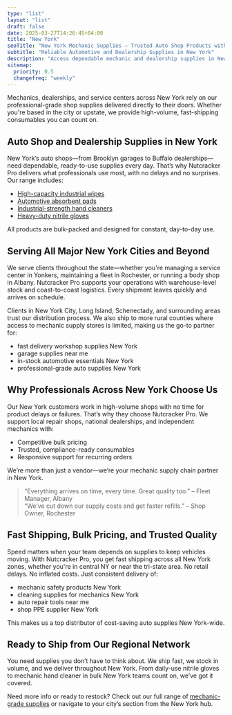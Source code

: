 ```yaml
---
type: "list"
layout: "list"
draft: false
date: 2025-03-27T14:26:45+04:00
title: "New York"
seoTitle: "New York Mechanic Supplies – Trusted Auto Shop Products with Fast Shipping near me"
subtitle: "Reliable Automotive and Dealership Supplies in New York"
description: "Access dependable mechanic and dealership supplies in New York. We ship fast to Buffalo, Syracuse, Albany, and across all New York locations."
sitemap:
  priority: 0.5
  changefreq: "weekly"
---
```


Mechanics, dealerships, and service centers across New York rely on our professional-grade shop supplies delivered directly to their doors. Whether you're based in the city or upstate, we provide high-volume, fast-shipping consumables you can count on.

## Auto Shop and Dealership Supplies in New York

New York’s auto shops—from Brooklyn garages to Buffalo dealerships—need dependable, ready-to-use supplies every day. That’s why Nutcracker Pro delivers what professionals use most, with no delays and no surprises. Our range includes:

- [High-capacity industrial wipes](/industrial-wipes-roll/)
- [Automotive absorbent pads](/industrial-absorbent-pads/)
- [Industrial-strength hand cleaners](/hand-cleaner/)
- [Heavy-duty nitrile gloves](/nitrile-gloves/)

All products are bulk-packed and designed for constant, day-to-day use.

## Serving All Major New York Cities and Beyond

We serve clients throughout the state—whether you're managing a service center in Yonkers, maintaining a fleet in Rochester, or running a body shop in Albany. Nutcracker Pro supports your operations with warehouse-level stock and coast-to-coast logistics. Every shipment leaves quickly and arrives on schedule.

Clients in New York City, Long Island, Schenectady, and surrounding areas trust our distribution process. We also ship to more rural counties where access to mechanic supply stores is limited, making us the go-to partner for:

- fast delivery workshop supplies New York
- garage supplies near me
- in-stock automotive essentials New York
- professional-grade auto supplies New York

## Why Professionals Across New York Choose Us

Our New York customers work in high-volume shops with no time for product delays or failures. That’s why they choose Nutcracker Pro. We support local repair shops, national dealerships, and independent mechanics with:

- Competitive bulk pricing
- Trusted, compliance-ready consumables
- Responsive support for recurring orders

We’re more than just a vendor—we’re your mechanic supply chain partner in New York.

> “Everything arrives on time, every time. Great quality too.” – Fleet Manager, Albany  
> “We’ve cut down our supply costs and get faster refills.” – Shop Owner, Rochester  

## Fast Shipping, Bulk Pricing, and Trusted Quality

Speed matters when your team depends on supplies to keep vehicles moving. With Nutcracker Pro, you get fast shipping across all New York zones, whether you're in central NY or near the tri-state area. No retail delays. No inflated costs. Just consistent delivery of:

- mechanic safety products New York
- cleaning supplies for mechanics New York
- auto repair tools near me
- shop PPE supplier New York

This makes us a top distributor of cost-saving auto supplies New York-wide.

## Ready to Ship from Our Regional Network

You need supplies you don’t have to think about. We ship fast, we stock in volume, and we deliver throughout New York. From daily-use nitrile gloves to mechanic hand cleaner in bulk New York teams count on, we’ve got it covered.

Need more info or ready to restock? Check out our full range of [mechanic-grade supplies](/) or navigate to your city’s section from the New York hub.
